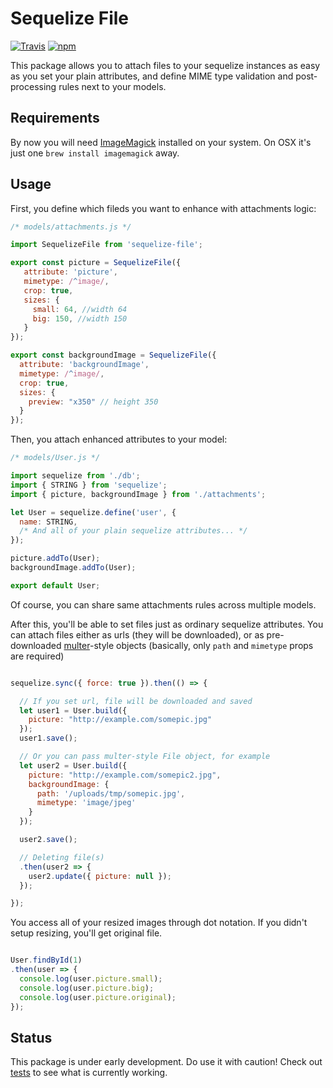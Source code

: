 # Sequelize File
[![Travis](https://img.shields.io/travis/khrykin/sequelize-file.svg)](https://travis-ci.org/khrykin/sequelize-file)
[![npm](https://img.shields.io/npm/v/sequelize-file.svg)](https://www.npmjs.com/package/sequelize-file)

This package allows you to attach files to your sequelize instances as easy as you set your plain attributes, and define MIME type validation and post-processing rules next to your models.

## Requirements
By now you will need [ImageMagick](http://www.imagemagick.org/script/index.php) installed on your system. On OSX it's just one `brew install imagemagick` away.


## Usage
First, you define which fileds you want to enhance with attachments logic:

```javascript
/* models/attachments.js */

import SequelizeFile from 'sequelize-file';

export const picture = SequelizeFile({
   attribute: 'picture',
   mimetype: /^image/,
   crop: true,
   sizes: {
     small: 64, //width 64
     big: 150, //width 150
   }
});

export const backgroundImage = SequelizeFile({
  attribute: 'backgroundImage',
  mimetype: /^image/,
  crop: true,
  sizes: {
    preview: "x350" // height 350
  }
});

```
Then, you attach enhanced attributes to your model:

```javascript
/* models/User.js */

import sequelize from './db';
import { STRING } from 'sequelize';
import { picture, backgroundImage } from './attachments';

let User = sequelize.define('user', {
  name: STRING,
  /* And all of your plain sequelize attributes... */
});

picture.addTo(User);
backgroundImage.addTo(User);

export default User;

```
Of course, you can share same attachments rules across multiple models.

After this, you'll be able to set files just as ordinary sequelize attributes. You can attach files either as urls (they will be downloaded), or as pre-downloaded [multer](https://github.com/expressjs/multer)-style objects (basically, only `path` and `mimetype` props are required)

```javascript

sequelize.sync({ force: true }).then(() => {

  // If you set url, file will be downloaded and saved
  let user1 = User.build({
    picture: "http://example.com/somepic.jpg"
  });
  user1.save();

  // Or you can pass multer-style File object, for example
  let user2 = User.build({
    picture: "http://example.com/somepic2.jpg",
    backgroundImage: {
      path: '/uploads/tmp/somepic.jpg',
      mimetype: 'image/jpeg'
    }
  });

  user2.save();

  // Deleting file(s)
  .then(user2 => {
    user2.update({ picture: null });
  });

});

```
You access all of your resized images through dot notation. If you didn't setup resizing, you'll get original file.

```javascript

User.findById(1)
.then(user => {
  console.log(user.picture.small);
  console.log(user.picture.big);
  console.log(user.picture.original);
});

```

## Status

This package is under early development. Do use it with caution! 
Check out [tests](https://github.com/khrykin/sequelize-file/blob/master/test/FileField-test.js) to see what is currently working.
